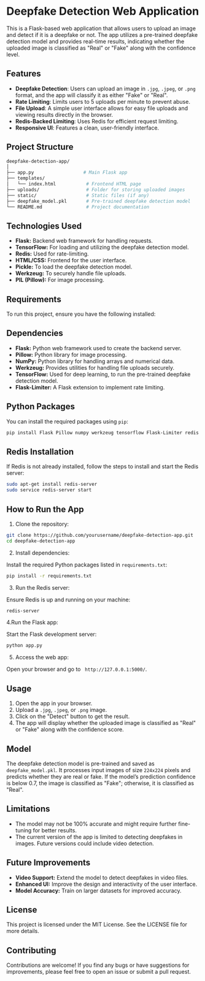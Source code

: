 # Deepfake Detection Web Application

This is a Flask-based web application that allows users to upload an image and detect if it is a deepfake or not. The app utilizes a pre-trained deepfake detection model and provides real-time results, indicating whether the uploaded image is classified as "Real" or "Fake" along with the confidence level.

## Features

- **Deepfake Detection**: Users can upload an image in `.jpg`, `.jpeg`, or `.png` format, and the app will classify it as either "Fake" or "Real".
- **Rate Limiting**: Limits users to 5 uploads per minute to prevent abuse.
- **File Upload**: A simple user interface allows for easy file uploads and viewing results directly in the browser.
- **Redis-Backed Limiting**: Uses Redis for efficient request limiting.
- **Responsive UI**: Features a clean, user-friendly interface.

## Project Structure

```bash
deepfake-detection-app/
│
├── app.py                  # Main Flask app
├── templates/
│   └── index.html           # Frontend HTML page
├── uploads/                 # Folder for storing uploaded images
├── static/                  # Static files (if any)
├── deepfake_model.pkl       # Pre-trained deepfake detection model
└── README.md                # Project documentation
```



## Technologies Used
* **Flask:** Backend web framework for handling requests.
* **TensorFlow:** For loading and utilizing the deepfake detection model.
* **Redis:** Used for rate-limiting.
* **HTML/CSS:** Frontend for the user interface.
* **Pickle:** To load the deepfake detection model.
* **Werkzeug:** To securely handle file uploads.
* **PIL (Pillow):** For image processing.

## Requirements
To run this project, ensure you have the following installed:

## Dependencies
* **Flask:** Python web framework used to create the backend server.
* **Pillow:** Python library for image processing.
* **NumPy:** Python library for handling arrays and numerical data.
* **Werkzeug:** Provides utilities for handling file uploads securely.
* **TensorFlow:** Used for deep learning, to run the pre-trained deepfake detection model.
*  **Flask-Limiter:** A Flask extension to implement rate limiting.

## Python Packages
You can install the required packages using ```pip```:
```bash
pip install Flask Pillow numpy werkzeug tensorflow Flask-Limiter redis
```
## Redis Installation
If Redis is not already installed, follow the steps to install and start the Redis server:
```bash
sudo apt-get install redis-server
sudo service redis-server start
``` 
## How to Run the App
1. Clone the repository:
```bash
git clone https://github.com/yourusername/deepfake-detection-app.git
cd deepfake-detection-app

``` 

2. Install dependencies:

Install the required Python packages listed in ```requirements.txt```:
```bash
pip install -r requirements.txt
``` 
3. Run the Redis server:

Ensure Redis is up and running on your machine:
```bash
redis-server
``` 
4.Run the Flask app:

Start the Flask development server:
```bash
python app.py
``` 
5. Access the web app:

Open your browser and go to ``` http://127.0.0.1:5000/```. 

## Usage
1. Open the app in your browser.
2. Upload a ```.jpg```, ```.jpeg```, or ```.png``` image.
3. Click on the "Detect" button to get the result.
4. The app will display whether the uploaded image is classified as "Real" or "Fake" along with the confidence score.
## Model
The deepfake detection model is pre-trained and saved as ```deepfake_model.pkl```. It processes input images of size ```224x224``` pixels and predicts whether they are real or fake. If the model’s prediction confidence is below 0.7, the image is classified as "Fake"; otherwise, it is classified as "Real".

## Limitations
* The model may not be 100% accurate and might require further fine-tuning for better results.
* The current version of the app is limited to detecting deepfakes in images. Future versions could include video detection.
## Future Improvements
* **Video Support:** Extend the model to detect deepfakes in video files.
* **Enhanced UI:** Improve the design and interactivity of the user interface.
* **Model Accuracy:** Train on larger datasets for improved accuracy.
## License
This project is licensed under the MIT License. See the LICENSE file for more details.

## Contributing
Contributions are welcome! If you find any bugs or have suggestions for improvements, please feel free to open an issue or submit a pull request.


